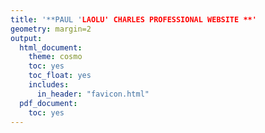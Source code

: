 ```yaml
---
title: '**PAUL 'LAOLU' CHARLES PROFESSIONAL WEBSITE **'
geometry: margin=2
output:
  html_document:
    theme: cosmo
    toc: yes
    toc_float: yes
    includes:
      in_header: "favicon.html"
  pdf_document:
    toc: yes
---
```


<style type="text/css">

div {
color: #13294B;
}

#TOC {
  color: #4B9CD3;
}

.list-group-item.active, .list-group-item.active:focus, .list-group-item.active:hover {
  color: #4B9CD3;
  background-color: #13294B;
}

a:link {
    color: #4B9CD3;
    text-decoration: none;
}

a:visited {
        text-decoration: none;
color: #4B9CD3;

}
a:hover {
color: #4B9CD3;
background-color: #13294B;
}
